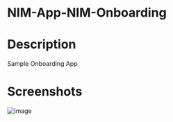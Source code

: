 # NIM-App-NIM-Onboarding

# Description
Sample Onboarding App

    
# Screenshots
![image](https://github.com/Tools4ever-NIM/NIM-App-Onboarding/assets/24281600/65aad54f-de32-43e7-a5f2-9c18e597387d)



